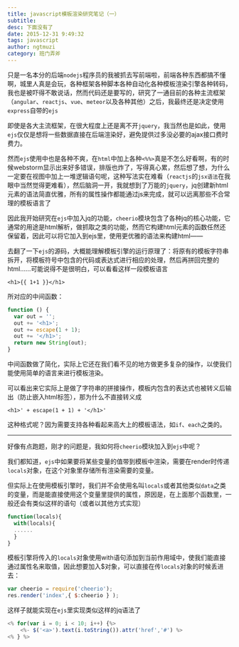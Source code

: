 ```yaml
---
title: javascript模板渲染研究笔记（一）  
subtitle: 
desc: 下面没有了
date: 2015-12-31 9:49:32
tags: javascript
author: ngtmuzi  
category: 班门弄斧  
---
```


只是一名本分的后端`nodejs`程序员的我被抓去写前端啦，前端各种东西都搞不懂啊，城里人真是会玩，各种框架各种脚本各种自动化各种模板渲染引擎各种转码，我也是被吓得不敢说话，然而代码还是要写的，研究了一通目前的各种主流框架（`angular`、`reactjs`、`vue`、`meteor`以及各种其他）之后，我最终还是决定使用`express`自带的`ejs`
 

即使是各大主流框架，在很大程度上还是离不开`jquery`，我当然也是如此，使用`ejs`仅仅是想将一些数据直接在后端渲染好，避免提供过多没必要的ajax接口费时费力。


然而`ejs`使用中也是各种不爽，在`html`中加上各种`<%%>`真是不怎么好看啊，有的时候webstorm显示出来好多错误，排版也炸了，写得真心累，然后想了想，为什么一定要在视图中加上一堆逻辑语句呢，这种写法实在难看（`reactjs`的`jsx语法`在我眼中当然觉得更难看），然后脑洞一开，我就想到了万能的`jquery`，jq创建新html元素的语法简直优雅，所有的属性操作都能通过js来完成，就可以远离那些不合常理的模板语言了


因此我开始研究在`ejs`中加入jq的功能，`cheerio`模块包含了各种jq的核心功能，它通常的用途是html解析，做抓取之类的功能，然而它构建html元素的函数任然还保留着，因此可以将它加入到ejs里，使用更优雅的语法来构建html——


去翻了一下`ejs`的源码，大概能理解模板引擎的运行原理了：将原有的模板字符串拆开，将模板符号中包含的代码或表达式进行相应的处理，然后再拼回完整的html……可能说得不是很明白，可以看看这样一段模板语言
```ejs
<h1>{{ 1+1 }}</h1>
```

所对应的中间函数：
```javascript
function () {
  var out = '';
  out += '<h1>';
  out += escape(1 + 1);
  out += '</h1>';
  return new String(out);
}
```

中间函数做了简化，实际上它还在我们看不见的地方做更多复杂的操作，以使我们能使用简单的语言来进行模板渲染。


可以看出来它实际上是做了字符串的拼接操作，模板内包含的表达式也被转义后输出（防止嵌入html标签），那为什么不直接转义成

```'
<h1>' + escape(1 + 1) + '</h1>'
```

这种格式呢？因为需要支持各种看起来高大上的模板语法，如`if`、`each`之类的。

---


好像有点跑题，刚才的问题是，我如何将`cheerio`模块加入到`ejs`中呢？




我们都知道，`ejs`中如果要将某些变量的值带到模板中渲染，需要在render时传递`locals`对象，在这个对象里存储所有渲染需要的变量。


但实际上在使用模板引擎时，我们并不会使用名叫`locals`或者其他类似`data`之类的变量，而是能直接使用这个变量里提供的属性，原因是，在上面那个函数里，一般还会有类似这样的语句（或者以其他方式实现）
```javascript
function(locals){
  with(locals){
  ......
  }
}
```

模板引擎将传入的`locals`对象使用with语句添加到当前作用域中，使我们能直接通过属性名来取值，因此想要加入$对象，可以直接在传`locals`对象的时候丢进去：
```javascript
var cheerio = require('cheerio');
res.render('index',{ $:cheerio } );
```


这样子就能实现在`ejs`里实现类似这样的jq语法了
```javascript
<% for(var i = 0; i < 10; i++) {%>
    <%- $('<a>').text(i.toString()).attr('href','#') %>
<% } %>
```
